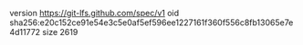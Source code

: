 version https://git-lfs.github.com/spec/v1
oid sha256:e20c152ce91e54e3c5e0af5ef596ee1227161f360f556c8fb13065e7e4d11772
size 2619
